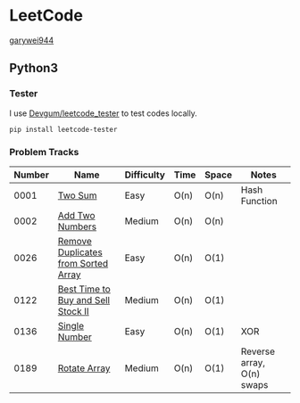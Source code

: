 # LeetCode

[garywei944](https://leetcode.com/garywei944/)

## Python3

### Tester

I use [Devgum/leetcode_tester](https://github.com/Devgum/leetcode_tester) to
test codes locally.

```shell
pip install leetcode-tester
```

### Problem Tracks

| Number | Name                                                                                                      | Difficulty | Time | Space | Notes                     |
|--------|-----------------------------------------------------------------------------------------------------------|------------|------|-------|---------------------------|
| 0001   | [Two Sum](https://leetcode.com/problems/two-sum/)                                                         | Easy       | O(n) | O(n)  | Hash Function             |
| 0002   | [Add Two Numbers](https://leetcode.com/problems/add-two-numbers/)                                         | Medium     | O(n) | O(n)  ||
| 0026   | [Remove Duplicates from Sorted Array](https://leetcode.com/problems/remove-duplicates-from-sorted-array/) | Easy       | O(n) | O(1)  ||
| 0122   | [Best Time to Buy and Sell Stock II](https://leetcode.com/problems/best-time-to-buy-and-sell-stock-ii/)   | Medium     | O(n) | O(1)  ||
| 0136   | [Single Number](https://leetcode.com/problems/single-number/)                                             | Easy       | O(n) | O(1)  | XOR                       |
| 0189   | [Rotate Array](https://leetcode.com/problems/rotate-array/)                                               | Medium     | O(n) | O(1)  | Reverse array, O(n) swaps |
